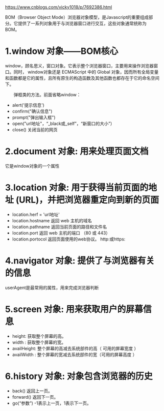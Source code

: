 https://www.cnblogs.com/vicky1018/p/7692386.html

BOM（Browser Object Mode）浏览器对象模型，是Javascript的重要组成部分。它提供了一系列对象用于与浏览器窗口进行交互，这些对象通常统称为BOM。

# 1.window 对象——BOM核心

window，顾名思义，窗口对象。它表示整个浏览器窗口，主要用来操作浏览器窗口。同时， window对象还是 ECMAScript 中的 Global 对象，因而所有全局变量和函数都是它的属性，且所有原生的构造函数及其他函数也都存在于它的命名空间下。

　　弹框类的方法。前面省略window：

* alert('提示信息')
* confirm("确认信息")
* prompt("弹出输入框")
* open("url地址"，“_black或_self”，“新窗口的大小”）
* close()  关闭当前的网页

#  2.document 对象: 用来处理页面文档

它是window对象的一个属性

# 3.location 对象: 用于获得当前页面的地址 (URL)，并把浏览器重定向到新的页面

* location.herf = 'url地址'
* location.hostname 返回 web 主机的域名
* location.pathname 返回当前页面的路径和文件名
* location.port 返回 web 主机的端口 （80 或 443）
* location.portocol 返回页面使用的web协议。 http:或https:

# 4.navigator 对象: 提供了与浏览器有关的信息

userAgent是最常用的属性，用来完成浏览器判断

# 5.screen 对象: 用来获取用户的屏幕信息

* height: 获取整个屏幕的高。
* width : 获取整个屏幕的宽。
* availHeight: 整个屏幕的高减去系统部件的高（ 可用的屏幕宽度 ）
* availWidth : 整个屏幕的宽减去系统部件的宽（可用的屏幕高度 ）

# 6.history 对象: 对象包含浏览器的历史

* back() 返回上一页。
* forward() 返回下一页。
* go(“参数”) -1表示上一页，1表示下一页。
